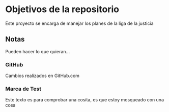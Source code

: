 # Objetivos de la repositorio

Este proyecto se encarga de manejar los planes de la liga de la justicia


## Notas
Pueden hacer lo que quieran...

### GitHub
Cambios realizados en GitHub.com

### Marca de Test
Este texto es para comprobar una cosita, es que estoy mosqueado con una cosa

